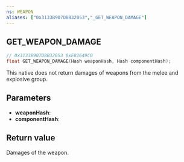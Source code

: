 ```yaml
---
ns: WEAPON
aliases: ["0x3133B907D8B32053","_GET_WEAPON_DAMAGE"]
---
```

## GET_WEAPON_DAMAGE

```c
// 0x3133B907D8B32053 0xE81649C0
float GET_WEAPON_DAMAGE(Hash weaponHash, Hash componentHash);
```

This native does not return damages of weapons from the melee and explosive group.


## Parameters
* **weaponHash**:
* **componentHash**:

## Return value
Damages of the weapon.
